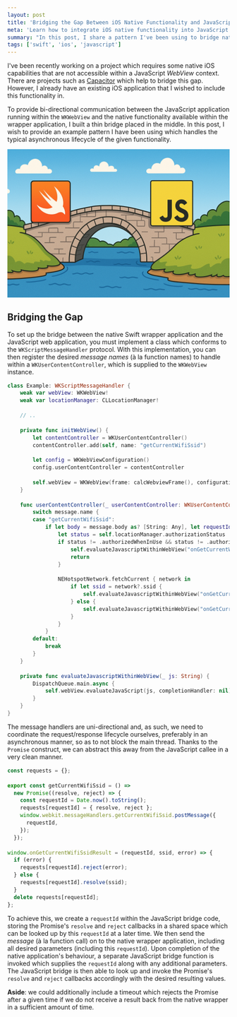 ```yaml
---
layout: post
title: 'Bridging the Gap Between iOS Native Functionality and JavaScript Web Applications'
meta: 'Learn how to integrate iOS native functionality into JavaScript web applications using WKWebView and a custom Swift/JavaScript bridge for seamless communication.'
summary: "In this post, I share a pattern I've been using to bridge native iOS functionality with JavaScript running inside a WKWebView. It covers setting up a lightweight Swift/JavaScript bridge to handle asynchronous communication between the two."
tags: ['swift', 'ios', 'javascript']
---
```


I've been recently working on a project which requires some native iOS capabilities that are not accessible within a JavaScript _WebView_ context.
There are projects such as [Capacitor](https://capacitorjs.com/) which help to bridge this gap.
However, I already have an existing iOS application that I wished to include this functionality in.

To provide bi-directional communication between the JavaScript application running within the `WKWebView` and the native functionality available within the wrapper application, I built a thin bridge placed in the middle.
In this post, I wish to provide an example pattern I have been using which handles the typical asynchronous lifecycle of the given functionality.

![Illustration of a stone bridge over water with Swift logo on the left and JavaScript logo on the right, symbolizing a connection between the two programming languages.](bridge.png)

## Bridging the Gap

To set up the bridge between the native Swift wrapper application and the JavaScript web application, you must implement a class which conforms to the `WKScriptMessageHandler` protocol.
With this implementation, you can then register the desired _message names_ (à la function names) to handle within a `WKUserContentController`, which is supplied to the `WKWebView` instance.

```swift
class Example: WKScriptMessageHandler {
    weak var webView: WKWebView!
    weak var locationManager: CLLocationManager!

    // ..

    private func initWebView() {
        let contentController = WKUserContentController()
        contentController.add(self, name: "getCurrentWifiSsid")

        let config = WKWebViewConfiguration()
        config.userContentController = contentController

        self.webView = WKWebView(frame: calcWebviewFrame(), configuration: config)
    }

    func userContentController(_ userContentController: WKUserContentController, didReceive message: WKScriptMessage) {
        switch message.name {
        case "getCurrentWifiSsid":
            if let body = message.body as? [String: Any], let requestId = body["requestId"] as? String {
                let status = self.locationManager.authorizationStatus
                if status != .authorizedWhenInUse && status != .authorizedAlways {
                    self.evaluateJavascriptWithinWebView("onGetCurrentWifiSsidResult('\(requestId)', null, 'Does not have sufficient WiFi permissions')")
                    return
                }

                NEHotspotNetwork.fetchCurrent { network in
                    if let ssid = network?.ssid {
                        self.evaluateJavascriptWithinWebView("onGetCurrentWifiSsidResult('\(requestId)', '\(ssid)', null)")
                    } else {
                        self.evaluateJavascriptWithinWebView("onGetCurrentWifiSsidResult('\(requestId)', null, null)")
                    }
                }
            }
        default:
            break
        }
    }

    private func evaluateJavascriptWithinWebView(_ js: String) {
        DispatchQueue.main.async {
            self.webView.evaluateJavaScript(js, completionHandler: nil)
        }
    }
}
```

The message handlers are uni-directional and, as such, we need to coordinate the request/response lifecycle ourselves, preferably in an asynchronous manner, so as to not block the main thread.
Thanks to the `Promise` construct, we can abstract this away from the JavaScript callee in a very clean manner.

```js
const requests = {};

export const getCurrentWifiSsid = () =>
  new Promise((resolve, reject) => {
    const requestId = Date.now().toString();
    requests[requestId] = { resolve, reject };
    window.webkit.messageHandlers.getCurrentWifiSsid.postMessage({
      requestId,
    });
  });

window.onGetCurrentWifiSsidResult = (requestId, ssid, error) => {
  if (error) {
    requests[requestId].reject(error);
  } else {
    requests[requestId].resolve(ssid);
  }
  delete requests[requestId];
};
```

To achieve this, we create a `requestId` within the JavaScript bridge code, storing the Promise's `resolve` and `reject` callbacks in a shared space which can be looked up by this `requestId` at a later time.
We then send the _message_ (à la function call) on to the native wrapper application, including all desired parameters (including this `requestId`).
Upon completion of the native application's behaviour, a separate JavaScript bridge function is invoked which supplies the `requestId` along with any additional parameters.
The JavaScript bridge is then able to look up and invoke the Promise's `resolve` and `reject` callbacks accordingly with the desired resulting values.

**Aside**: we could additionally include a timeout which rejects the Promise after a given time if we do not receive a result back from the native wrapper in a sufficient amount of time.
